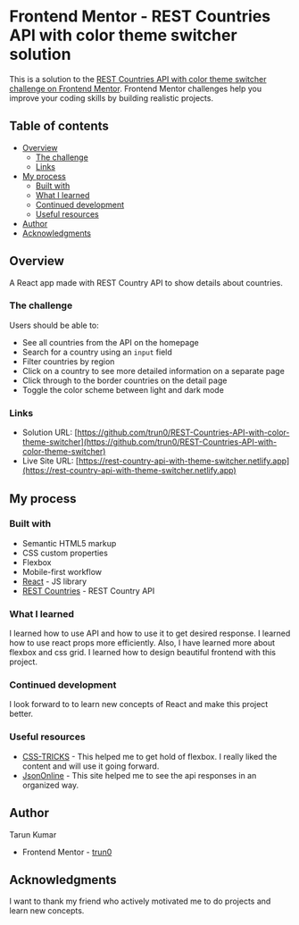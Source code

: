 # Frontend Mentor - REST Countries API with color theme switcher solution

This is a solution to the [REST Countries API with color theme switcher challenge on Frontend Mentor](https://www.frontendmentor.io/challenges/rest-countries-api-with-color-theme-switcher-5cacc469fec04111f7b848ca). Frontend Mentor challenges help you improve your coding skills by building realistic projects. 

## Table of contents

- [Overview](#overview)
  - [The challenge](#the-challenge)
  - [Links](#links)
- [My process](#my-process)
  - [Built with](#built-with)
  - [What I learned](#what-i-learned)
  - [Continued development](#continued-development)
  - [Useful resources](#useful-resources)
- [Author](#author)
- [Acknowledgments](#acknowledgments)


## Overview
A React app made with REST Country API to show details about countries.

### The challenge

Users should be able to:

- See all countries from the API on the homepage
- Search for a country using an `input` field
- Filter countries by region
- Click on a country to see more detailed information on a separate page
- Click through to the border countries on the detail page
- Toggle the color scheme between light and dark mode

### Links

- Solution URL: [https://github.com/trun0/REST-Countries-API-with-color-theme-switcher](https://github.com/trun0/REST-Countries-API-with-color-theme-switcher)
- Live Site URL: [https://rest-country-api-with-theme-switcher.netlify.app](https://rest-country-api-with-theme-switcher.netlify.app)

## My process

### Built with

- Semantic HTML5 markup
- CSS custom properties
- Flexbox
- Mobile-first workflow
- [React](https://reactjs.org/) - JS library
- [REST Countries](https://restcountries.com/#api-endpoints-v3.1/) - REST Country API

### What I learned

I learned how to use API and how to use it to get desired response. I learned how to use react props more efficiently. Also, I have learned more about flexbox and css grid. I learned how to design beautiful frontend with this project.

### Continued development

I look forward to to learn new concepts of React and make this project better.

### Useful resources

- [CSS-TRICKS](https://css-tricks.com/snippets/css/a-guide-to-flexbox/) - This helped me to get hold of flexbox. I really liked the content and will use it going forward.
- [JsonOnline](https://jsononline.net/json-formatter) - This site helped me to see the api responses in an organized way.

## Author

Tarun Kumar
- Frontend Mentor - [trun0](https://www.frontendmentor.io/profile/trun0)

## Acknowledgments

I want to thank my friend who actively motivated me to do projects and learn new concepts. 

